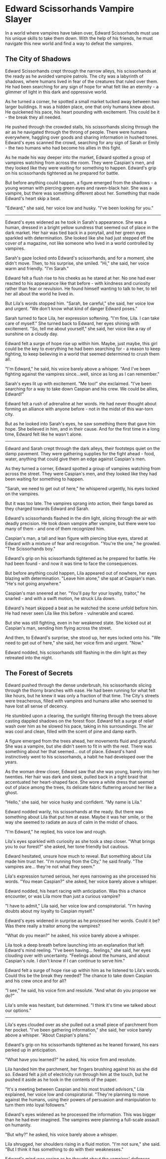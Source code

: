 <br /><br /><br /><br /><br /><br /><br /><br /><br />

# Edward Scissorhands Vampire Slayer

In a world where vampires have taken over, Edward Scissorhands must use his unique skills to take them down. With the help of his friends, he must navigate this new world and find a way to defeat the vampires.

## The City of Shadows


Edward Scissorhands crept through the narrow alleys, his scissorhands at the ready as he avoided vampire patrols. The city was a labyrinth of shadows, where humans lived in fear of the creatures that ruled over them. He had been searching for any sign of hope for what felt like an eternity - a glimmer of light in this dark and oppressive world.

As he turned a corner, he spotted a small market tucked away between two larger buildings. It was a hidden place, one that only humans knew about. He quickened his pace, his heart pounding with excitement. This could be it - the break they all needed.

He pushed through the crowded stalls, his scissorhands slicing through the air as he navigated through the throng of people. There were humans everywhere, haggling over goods and sharing information in hushed tones. Edward's eyes scanned the crowd, searching for any sign of Sarah or Emily - the two humans who had become his allies in this fight.

As he made his way deeper into the market, Edward spotted a group of vampires watching from across the room. They were Caspian's men, and they looked like they were waiting for something to happen. Edward's grip on his scissorhands tightened as he prepared for battle.

But before anything could happen, a figure emerged from the shadows - a young woman with piercing green eyes and raven-black hair. She was a vampire, but there was something different about her. Something that made Edward's heart skip a beat.

"Edward," she said, her voice low and husky. "I've been looking for you."

---

Edward's eyes widened as he took in Sarah's appearance. She was a human, dressed in a bright yellow sundress that seemed out of place in the dark market. Her hair was tied back in a ponytail, and her green eyes sparkled with determination. She looked like she had just stepped off the cover of a magazine, not like someone who lived in a world controlled by vampires.

Sarah's gaze locked onto Edward's scissorhands, and for a moment, she didn't move. Then, to his surprise, she smiled. "Hi," she said, her voice warm and friendly. "I'm Sarah."

Edward felt a flush rise to his cheeks as he stared at her. No one had ever reacted to his appearance like that before - with kindness and curiosity rather than fear or revulsion. He found himself wanting to talk to her, to tell her all about the world he lived in.

But Lila's words stopped him. "Sarah, be careful," she said, her voice low and urgent. "We don't know what kind of danger Edward poses."

Sarah turned to face Lila, her expression softening. "I'm fine, Lila. I can take care of myself." She turned back to Edward, her eyes shining with excitement. "So, tell me about yourself," she said, her voice like a ray of sunshine on a cloudy day.

Edward felt a surge of hope rise up within him. Maybe, just maybe, this girl could be the key to everything he had been searching for - a reason to keep fighting, to keep believing in a world that seemed determined to crush them all.

"I'm Edward," he said, his voice barely above a whisper. "And I've been fighting against the vampires since...well, since as long as I can remember."

Sarah's eyes lit up with excitement. "Me too!" she exclaimed. "I've been searching for a way to take down Caspian and his crew. We could be allies, Edward!"

Edward felt a rush of adrenaline at her words. He had never thought about forming an alliance with anyone before - not in the midst of this war-torn city.

But as he looked into Sarah's eyes, he saw something there that gave him hope. She believed in him, and in their cause. And for the first time in a long time, Edward felt like he wasn't alone.

---

Edward and Sarah crept through the dark alleys, their footsteps quiet on the damp pavement. They were gathering supplies for the fight ahead - food, water, anything that could give them an edge against Caspian's men.

As they turned a corner, Edward spotted a group of vampires watching from across the street. They were Caspian's men, and they looked like they had been waiting for something to happen.

"Sarah, we need to get out of here," he whispered urgently, his eyes locked on the vampires.

But it was too late. The vampires sprang into action, their fangs bared as they charged towards Edward and Sarah.

Edward's scissorhands flashed in the dim light, slicing through the air with deadly precision. He took down vampire after vampire, but there were too many of them - and one of them recognized him.

Caspian's man, a tall and lean figure with piercing blue eyes, stared at Edward with a mixture of fear and recognition. "You're the one," he growled. "The Scissorhands boy."

Edward's grip on his scissorhands tightened as he prepared for battle. He had been found - and now it was time to face the consequences.

But before anything could happen, Lila appeared out of nowhere, her eyes blazing with determination. "Leave him alone," she spat at Caspian's man. "He's not going anywhere."

Caspian's man sneered at her. "You'll pay for your loyalty, traitor," he snarled - and with a swift motion, he struck Lila down.

Edward's heart skipped a beat as he watched the scene unfold before him. He had never seen Lila like this before - vulnerable and scared.

But she was still fighting, even in her weakened state. She kicked out at Caspian's man, sending him flying across the street.

And then, to Edward's surprise, she stood up, her eyes locked onto his. "We need to get out of here," she said, her voice firm and urgent. "Now."

Edward nodded, his scissorhands still flashing in the dim light as they retreated into the night.

## The Forest of Secrets


Edward pushed through the dense underbrush, his scissorhands slicing through the thorny branches with ease. He had been running for what felt like hours, but he knew it was only a fraction of that time. The City's streets were treacherous, filled with vampires and humans alike who seemed to have lost all sense of decency.

He stumbled upon a clearing, the sunlight filtering through the trees above casting dappled shadows on the forest floor. Edward felt a surge of relief wash over him as he slowed his pace, taking in his surroundings. The air was cool and clean, filled with the scent of pine and damp earth.

A figure emerged from the trees ahead, her movements fluid and graceful. She was a vampire, but she didn't seem to fit in with the rest. There was something about her that seemed... out of place. Edward's hand instinctively went to his scissorhands, a habit he had developed over the years.

As the woman drew closer, Edward saw that she was young, barely into her twenties. Her hair was dark and sleek, pulled back in a tight braid that accentuated her heart-shaped face. She wore a white dress that seemed out of place among the trees, its delicate fabric fluttering around her like a ghost.

"Hello," she said, her voice husky and confident. "My name is Lila."

Edward nodded warily, his scissorhands at the ready. But there was something about Lila that put him at ease. Maybe it was her smile, or the way she seemed to radiate an aura of calm in the midst of chaos.

"I'm Edward," he replied, his voice low and rough.

Lila's eyes sparkled with curiosity as she took a step closer. "What brings you to our forest?" she asked, her tone friendly but cautious.

Edward hesitated, unsure how much to reveal. But something about Lila made him trust her. "I'm running from the City," he said finally. "The vampires are... they're not what they seem."

Lila's expression turned serious, her eyes narrowing as she processed his words. "You mean Caspian?" she asked, her voice barely above a whisper.

Edward nodded, his heart racing with anticipation. Was this a chance encounter, or was Lila more than just a curious vampire?

"I have to admit," Lila said, her voice low and conspiratorial. "I'm having doubts about my loyalty to Caspian myself."

Edward's eyes widened in surprise as he processed her words. Could it be? Was there really a traitor among the vampires?

"What do you mean?" he asked, his voice barely above a whisper.

Lila took a deep breath before launching into an explanation that left Edward's mind reeling. "I've been having... feelings," she said, her eyes clouding over with uncertainty. "Feelings about the humans, and about Caspian's rule. I don't know if I can continue to serve him."

Edward felt a surge of hope rise up within him as he listened to Lila's words. Could this be the break they needed? The chance to take down Caspian and his crew once and for all?

"I see," he said, his voice firm and resolute. "And what do you propose we do?"

Lila's smile was hesitant, but determined. "I think it's time we talked about our options."

---

Lila's eyes clouded over as she pulled out a small piece of parchment from her pocket. "I've been gathering information," she said, her voice barely above a whisper. "About Caspian's plans."

Edward's grip on his scissorhands tightened as he leaned forward, his ears perked up in anticipation.

"What have you learned?" he asked, his voice firm and resolute.

Lila handed him the parchment, her fingers brushing against his as she did so. Edward felt a jolt of electricity run through him at the touch, but he pushed it aside as he took in the contents of the paper.

"It's a meeting between Caspian and his most trusted advisors," Lila explained, her voice low and conspiratorial. "They're planning to move against the humans, using their powers of persuasion and manipulation to turn them into loyal followers."

Edward's eyes widened as he processed the information. This was bigger than he had ever imagined. The vampires were planning a full-scale assault on humanity.

"But why?" he asked, his voice barely above a whisper.

Lila shrugged, her shoulders rising in a fluid motion. "I'm not sure," she said. "But I think it has something to do with their weaknesses."

Edward's mind was racing as he thought about the vampires' defenses. What were they planning to use against humanity?

"What do you mean?" he asked, his voice firm and resolute.

Lila took a deep breath before launching into an explanation that left Edward's mind reeling. "I've been gathering information about their defenses," she said. "And I think I can help us take them down."

Edward felt a surge of hope rise up within him as he listened to Lila's words. Could this be the break they needed? The chance to take down Caspian and his crew once and for all?

"What do you propose we do?" he asked, his voice firm and resolute.

Lila smiled, her eyes sparkling with determination. "I think it's time we talked about our options."

---

As the sun began to set, casting a golden glow over the forest, Edward and Lila settled down on a clearing. They spent the evening discussing their plan of attack, poring over every detail and strategizing about how to take down Caspian and his crew.

"We need to gather more information," Edward said, his voice firm and resolute. "About their plans, and their defenses."

Lila nodded in agreement, her eyes sparkling with determination. "I can help with that," she said. "But we'll need to be careful. The vampires have ears everywhere."

Edward nodded, his mind racing as he thought about the possibilities. He knew that Lila was right - they had to tread carefully if they wanted to gather any information.

"I think I can take care of that," he said finally. "I've been doing some reconnaissance in the City. I know some people who might be able to help us."

Lila's eyes widened as she processed his words. "You mean Emily?" she asked, her voice barely above a whisper.

Edward nodded, feeling a surge of hope rise up within him. If they could get Emily on their side, it would be a huge blow to the vampires' defenses.

"Yes," he said finally. "I think that's our best bet."

As they continued to discuss their plan of attack, Edward pulled out his scissorhands and began to craft makeshift weapons from branches and rocks. Lila watched him in silence, her eyes fixed on the blades as they sliced through the air with deadly precision.

When he finished, she stepped forward, her movements fluid and graceful. "Let me see," she said, taking one of the blades from Edward's hand.

As she examined it, Edward felt a surge of pride rise up within him. He knew that his scissorhands were more than just a tool - they were an extension of himself.

Lila handed the blade back to him, her eyes sparkling with approval. "You're getting better," she said. "But we still have a long way to go."

Edward nodded in agreement, feeling a surge of determination rise up within him. He knew that he had a lot to learn - but with Lila by his side, he felt like they could conquer anything.

As the night wore on, Edward and Lila continued to strategize about their plan of attack. They agreed that disabling the vampires' defenses was key, and they spent hours discussing possible ways to do so.

But as the night drew to a close, Edward couldn't shake off the feeling that something was off. He glanced over at Lila, but she seemed oblivious to his concerns.

"What's wrong?" she asked finally, her voice soft and gentle.

Edward hesitated, unsure how much to reveal. But something about Lila made him trust her.

"I don't know if I can do this," he said finally, his voice barely above a whisper.

Lila's expression turned serious as she processed his words. "What do you mean?" she asked, her voice firm and resolute.

Edward felt a surge of emotion rise up within him as he struggled to find the words. He knew that Lila was right - they had to be brave if they wanted to take down Caspian and his crew.

But a part of him still held on to hope. Hope that they could somehow find a way out of this mess, without having to fight.

---

As they prepared for battle, Edward and Lila sat down on a rocky outcropping, their backs against the trunk of an ancient tree. The forest was quiet around them, the only sound the distant hooting of an owl.

Edward pulled his scissorhands back, his eyes scanning the surrounding trees as he listened to Lila's story. She spoke in low tones, her voice barely above a whisper as she shared her experiences with him.

"I used to live in the City," she said, her eyes clouding over with uncertainty. "I was just a human, living my life and trying to stay under the radar."

Edward nodded, his mind racing as he thought about Lila's words. He knew that living in the City was no easy feat - especially for humans who had to constantly look over their shoulders.

"But then I met Caspian," Lila continued, her voice filled with a mix of emotions. "He took me under his wing, showed me the ropes and taught me everything he knew."

Edward's eyes narrowed as he listened to Lila's words. He knew that Caspian was a master manipulator - capable of twisting people's minds and bending them to his will.

"But you didn't stay with him," Edward said finally, his voice firm and resolute.

Lila shook her head, her shoulders rising in a fluid motion. "No," she said. "I started to question everything he told me. I realized that his plans for the humans were... sinister."

Edward felt a surge of understanding rise up within him as he listened to Lila's words. He knew that she was telling the truth - and he couldn't blame her for wanting out.

"What made you decide to leave?" he asked, his voice barely above a whisper.

Lila took a deep breath before launching into an explanation that left Edward's mind reeling. "I saw something," she said finally. "Something that changed everything for me."

Edward leaned forward, his eyes locked on Lila's as he waited for her to continue.

"It was a group of humans who had been turned by Caspian," she explained, her voice filled with emotion. "But they weren't the same. They were... broken. And I realized that this is what happens when we let Caspian control us."

Edward felt a surge of anger rise up within him as he listened to Lila's words. He knew that she was telling the truth - and he couldn't blame her for wanting revenge.

But a part of him still held on to hope. Hope that they could somehow find a way out of this mess, without having to fight.

As they sat in silence, the forest around them growing darker with each passing moment, Edward felt a sense of determination rise up within him. He knew that he had found an ally in Lila - and together, they would take down Caspian and his crew once and for all.

For the first time in a long while, Edward felt a sense of hope about their chances against the vampires. And as he looked over at Lila, he knew that they were ready to face whatever lay ahead.

## The Castle of Power


Edward Scissorhands crept through the castle's corridors, his scissorhands at the ready. He had been navigating these halls for what felt like hours, avoiding detection by Caspian's minions with an ease that belied their danger. As he turned a corner, he caught sight of a group of vampires huddled around a table, their eyes fixed intently on a large map spread out before them.

He froze, his heart pounding in his chest as he watched them. They seemed to be discussing something in hushed tones, but Edward's keen ears picked up snippets of their conversation. "...the human's weakness is clear..." one of them said, his voice dripping with malice. "We must exploit it at all costs."

Edward's grip on his scissorhands tightened as he listened. He knew that humans had a weakness, something that the vampires could use against them. But what was it? And how did they plan to use it?

As the vampires continued their conversation, Edward spotted an opportunity to sneak closer. He darted forward, his scissorhands slicing through the shadows with ease. The vampires were so engrossed in their discussion that they didn't even notice him.

He crept up behind them, his eyes scanning the map for any clues. But what he saw made his blood run cold. It was a layout of the entire city, with every major landmark and building marked. And at its center... Caspian's palace.

Edward felt a surge of determination. He had to get out of there before the vampires noticed him. He turned to make his escape, but as he did, he knocked over a nearby candelabra, sending flames flickering across the floor.

The vampires spun around, their eyes blazing with anger. "What was that noise?" one of them growled, his fangs bared in a snarl.

Edward knew he had to act fast. He charged forward, his scissorhands slicing through the air as he fought off the vampires. It was a fierce and intense battle, but Edward's skills were matched by the vampires' ferocity. For every one he took down, another seemed to rise from the shadows.

But Edward refused to give up. He fought on, his scissorhands slicing through the darkness with deadly precision. And as the fight wore on, he began to notice something strange. The vampires were weakening, their strength faltering in ways that didn't seem natural.

Edward's eyes widened as a realization dawned on him. These vampires weren't just ordinary creatures - they were being controlled by someone or something. And if he could figure out who was behind it all...

He charged forward once more, his scissorhands flashing through the darkness with renewed purpose. He had to get to the heart of the castle, no matter what it took.

---

Edward Scissorhands charged forward, his scissorhands flashing through the darkness with deadly precision. He had been fighting for what felt like hours, taking down vampire after vampire as he made his way deeper into the castle. But despite their numbers, Edward was gaining the upper hand.

He sliced through the shadows, his eyes scanning the corridor for any sign of danger. And then, suddenly, he saw them. A group of vampires, their eyes blazing with fury as they charged towards him.

Edward grinned, his scissorhands at the ready. He had been waiting for this moment. He charged forward, taking down vampire after vampire with ease. His skills were unmatched, and soon the corridor was littered with the bodies of the fallen.

But just as he thought he had gained the upper hand, more vampires arrived on the scene. They poured in from the shadows, their numbers overwhelming Edward's defenses. He fought hard, but he knew he couldn't keep this up for much longer.

He stumbled back, his scissorhands slicing through the air as he desperately tried to fend off the vampires. But there were too many of them, and soon Edward found himself surrounded. He was trapped, with no way out.

And then, just as all hope seemed lost, a figure appeared in the shadows. It was Lila, her eyes blazing with determination as she charged towards the vampires.

"Edward!" she shouted, her voice cutting through the chaos. "Get back! I've got this!"

But Edward didn't need to be told twice. He turned and ran, his scissorhands slicing through the darkness as he made his escape. Lila was behind him, fighting off the vampires with a ferocity that left Edward breathless.

He didn't dare look back. He just kept running, his heart pounding in his chest as he fought to stay one step ahead of their pursuers. But Lila was keeping pace with him, her voice shouting encouragement as they fled through the castle's corridors.

As they ran, Edward realized that Lila had been following him all along. She had seen him from afar, watched him fight off the vampires with ease. And now she was helping him, fighting by his side in a desperate bid to take down Caspian and his crew.

Edward felt a surge of gratitude towards Lila. He didn't know what he would have done without her. But for now, he just kept running, his scissorhands slicing through the darkness as they fought to survive.

---

Edward Scissorhands followed Lila through the winding corridors of the castle, his scissorhands at the ready as he prepared for another battle. But when they finally arrived at their destination - a small, dimly lit chamber deep within the castle's heart - Edward saw that he wasn't alone.

A figure stood waiting for him in the shadows, her eyes gleaming with a mixture of fear and determination. It was Emily, the human who had been living among the vampires for years.

"Edward," she said, her voice barely above a whisper. "I'm glad you made it here safely."

Edward nodded, his scissorhands still at the ready. But as he looked at Emily, he saw something in her eyes that gave him pause. It was a glimmer of hope, a sense that she knew more than she was letting on.

"What is it?" Edward asked, his voice low and urgent. "What do you know?"

Emily took a deep breath before speaking. "Caspian's power," she said, her voice trembling. "It's not just his strength and speed. He has access to ancient magic, magic that makes him nearly invincible."

Edward felt a shiver run down his spine as he listened. He had suspected as much, but hearing it confirmed made it all the more real.

"What kind of magic?" Edward asked, his scissorhands slicing through the air as he tried to keep his cool.

Emily hesitated before answering. "It's a curse," she said finally. "A curse that has been placed upon him by an ancient civilization. And if we hope to defeat Caspian and free the humans from their oppressors... Edward, we have to find a way to break this curse."

Edward felt his heart sink as he listened. It was a daunting task, one that seemed almost impossible. But he knew he had no choice. He had to try.

"Where do I start?" Edward asked, his scissorhands still at the ready. He was ready for whatever lay ahead.

---

Edward Scissorhands made his way through the winding corridors of the castle, Lila by his side as they searched for the secret library. They had been told that it was hidden deep within the castle's heart, but Edward had a feeling that they were getting close.

As they turned a corner, he caught sight of a door that seemed out of place among the others. It was made of solid oak, with intricate carvings etched into its surface. And on the door itself... Edward felt a shiver run down his spine as he saw the symbol carved into the wood. It was a mark he had seen before - a mark that meant this was the entrance to the secret library.

Lila pushed open the door, her eyes gleaming with excitement. "Welcome to the library," she said, her voice barely above a whisper.

Edward followed her inside, his scissorhands slicing through the air as he took in their surroundings. The room was small and dimly lit, but it was filled with books upon books of ancient knowledge. Edward's eyes widened as he saw the titles on the spines - they were all about magic, and vampires, and the history of the world.

He felt a surge of excitement as he began to browse through the shelves. This was what he had been searching for - the key to defeating Caspian and his crew. But as he delved deeper into the texts, Edward realized that there was more to it than just defeating the vampires. He learned about their history, about how they had come to possess such immense power.

And with this knowledge, Edward began to see things in a new light. His quest wasn't just about defeating Caspian - it was about understanding the complexities of the vampire world and finding a way to bring peace between humans and vampires. It was a daunting task, but Edward knew he had no choice. He had to try.

As he read on, Edward felt his mind expanding with new ideas and perspectives. He realized that the vampires weren't just monstrous creatures - they were individuals, each with their own stories and motivations. And if he hoped to defeat Caspian and free the humans from their oppressors... Edward knew he had to approach this problem with compassion and understanding.

But for now, he just kept reading, his scissorhands slicing through the air as he devoured every word on the page. He was on a mission - a mission to uncover the secrets of the vampire world and find a way to bring peace between humans and vampires.

## The Battle for the City


The narrow alleys seemed to stretch on forever as Edward led his small group of rebels through the hidden market. They moved swiftly, their footsteps echoing off the walls as they made their way deeper into the heart of the city. The smell of food and sweat hung heavy in the air, mingling with the faint scent of blood.

Edward's scissorhands clicked together as he pushed aside a tattered curtain, revealing a small room hidden behind it. Inside, a group of rebels was already gathered, their faces lit only by flickering candles. They looked up as Edward entered, their eyes gleaming with anticipation.

"Everyone, gather 'round," Edward said, his voice low and urgent. "We have a plan to take back our city."

Lila slipped into the room behind him, her eyes scanning the group before coming to rest on Edward. She nodded in greeting, her smile faintly encouraging. 

Jasper, a young man with a scar above his left eyebrow, spoke up first. "What's the plan, Edward? We can't keep hiding forever."

Edward stepped forward, his scissorhands gleaming in the candlelight. "We need to take out Caspian and his crew. They're the only ones holding us back from reclaiming our city."

Lila nodded vigorously, her eyes shining with excitement. "I know their schedule, Edward. I can give you all the information we need to plan a successful attack."

Sarah, who had been quiet until now, spoke up, her voice trembling slightly. "But what about Caspian's powers? He's got some kind of magic that lets him control the vampires."

Lila leaned against the wall, her arms crossed over her chest. "That's true, but I think I can handle him. At least, I know someone who might be able to help us with that problem."

Edward raised an eyebrow, his scissorhands clicking together as he considered Lila's words. He knew she was trying to help, but could he really trust her? After all, vampires weren't known for their altruism.

Jasper, ever the optimist, grinned at Edward. "We've got this, man! We can take down Caspian and his crew if we work together."

Edward hesitated, weighing the risks against the potential reward. But with Lila on their side, he felt a glimmer of hope that they might just have a chance to succeed.

---

Edward led the charge against the city's vampire stronghold, his scissorhands slicing through the dark crowds with deadly precision. Lila fought by his side, her eyes flashing with a fierce inner light as she took down vampires left and right.

Their group had planned this attack for weeks, using every trick in the book to gather intelligence on Caspian's forces. But nothing could have prepared them for the sheer scale of the vampire army that awaited them outside the city gates.

As they fought their way through the streets, Edward saw the worst of humanity - or rather, what was left of it after years of living under the vampires' rule. Broken buildings loomed above them like skeletal sentinels, their windows shattered and their doors hanging off hinges.

Lila leapt ahead, her eyes blazing with a fierce light as she took down a vampire who had been sneaking up behind Edward. He spun around to see her standing over the creature's lifeless body, her chest heaving with exertion.

"You're fast," Edward said, his scissorhands clicking together in admiration. "I didn't know vampires could move that quickly."

Lila flashed him a smile, her eyes sparkling with amusement. "We've had plenty of practice over the years. But it's not just speed - it's strategy too." She nodded at Edward. "You're doing great, by the way. We make a good team."

Edward felt a surge of gratitude towards Lila for her support and encouragement. For the first time in weeks, he felt like they might actually have a chance to win this fight.

As they fought their way deeper into the city, Edward spotted Caspian standing at the top of a nearby building, his eyes fixed on them with cold fury. The vampire leader raised his hand, and suddenly the street around them erupted into chaos - vampires leapt from every direction, their jaws snapping wildly as they attacked.

Edward and Lila fought back with all their might, but there were too many of them. For a moment, Edward thought they'd be overwhelmed - that the vampires would overwhelm them with sheer numbers.

But then something unexpected happened - Emily appeared out of nowhere, her eyes blazing with an otherworldly light as she launched herself at Caspian's forces. The human had been living among the vampires for years, and it seemed she'd finally found a way to use her powers against them.

---

Caspian landed on the rooftop, his eyes flashing with malevolent intent as he surveyed the chaos below him. He raised a hand, and suddenly the vampires around Edward and Lila froze - their bodies rigid, their eyes fixed on Caspian with an unnerving intensity.

Edward's heart sank as he realized what was happening. They'd underestimated Caspian's powers, and now it seemed they were trapped.

But then something unexpected happened - Lila stepped forward, her eyes blazing with a fierce light as she confronted Caspian.

"You're not going to win," she said, her voice steady despite the danger that surrounded them. "Edward and his rebels are fighting for freedom, not slavery."

Caspian sneered at her, his face twisted in contempt. "You'll never betray your own kind," he spat. "You'll always be a vampire at heart."

Lila's eyes flashed with anger, but she didn't back down. Instead, she reached out and touched Edward's arm - a gesture of solidarity that spoke volumes about where her loyalties now lay.

"I'm not just a vampire," she said, her voice low and urgent. "I'm something more. And I'm choosing to fight for the right side."

Edward felt a surge of hope as Lila stood up to Caspian - a hope that they might actually have a chance to win this battle after all.

Caspian's face darkened with rage, but he didn't attack her. Instead, he turned his attention back to Edward and the rebels below, his eyes burning with an unholy intensity as he summoned every last ounce of power at his disposal...

## The Betrayal of Trust


Edward Scissorhands sprinted through the winding corridors of the castle, his scissored hands slicing through the air with a rhythmic whoosh-whoosh sound. His heart pounded in his chest as he called out for Lila and Jasper, but there was only silence in response. Panic set in when he stumbled upon a dark chamber filled with vampire guards, their eyes fixed intently on him.

Lila's words echoed in his mind: "If you ever get caught by Caspian's men, Edward, I'll do everything I can to help you." But she was gone now, taken by the very creatures they had vowed to defeat. He felt a wave of guilt wash over him; if only he'd been quicker, more prepared...

As he navigated through the castle, Edward encountered Emily, who was hastily ushering Jasper and Jakereshimushka towards the exit. "Edward! We have to get out of here!" she exclaimed. But there was no time for explanations; the vampire guards closed in on them.

"No!" Edward shouted, swinging his scissorhands wildly at their pursuers. He managed to fend off a few more guards, but soon found himself surrounded by an overwhelming horde. Jasper and Jakereshimushka tried to help him fight back, but there were just too many of them.

Lila was gone; he could feel it in his bones. A mix of despair and anger coursed through his veins as the vampires closed in for the kill. Edward's mind went blank as the darkness consumed him...

---

Edward came back to his senses, finding himself bound by chains in some dingy dungeon cell. Jasper and Jakereshimushka were nowhere to be seen; likely they'd been captured too. His thoughts turned bitter as he thought about Lila - she must have fallen into Caspian's trap.

Just then, the door creaked open and a figure slipped inside, her eyes scanning the space before locking onto Edward. It was Emily, the human who'd helped them earlier. She moved quietly, like a ghost, and set to work freeing him from his restraints.

Edward rubbed his wrists, grateful for her intervention. "What's the plan?" he asked gruffly, still seething with anger over Lila's capture.

Emily handed him a parchment, detailing their next course of action. Edward scanned it rapidly, his eyes widening in surprise. "You've been gathering intel on the vampire's movements," he said, impressed despite himself.

"I have my ways," Emily replied, her voice low and mysterious. "But I also discovered a weakness in their defenses - a secret entrance to the castle that only a handful of vampires know about."

Edward's mind whirred with excitement as he contemplated this new information. "We can use it to rescue Lila!"

Emily nodded, her eyes shining with determination. "I knew you'd see it our way, Edward. We have to act fast - Caspian will be coming for us soon enough."

---

Edward studied Emily's parchment, his mind racing with possibilities. "Okay, so we have a secret entrance and inside information about their movements. What do you suggest we do next?"

Emily smiled mischievously, her eyes sparkling with excitement. "I was thinking we could use the secret entrance to sneak into the castle undetected."

"And then?" Edward asked, his scissorhands itching for action.

"Then," Emily continued, "we make our way to Lila's cell without being seen. I've mapped out a route that should take us past most of the guards and directly to her location."

Edward nodded thoughtfully, weighing their chances of success. It wasn't a foolproof plan, but with Emily by his side, he felt more confident than ever.

"We'll need Jakereshimushka to help us get past the main gate," Edward said, thinking aloud. "He's got skills that would come in handy during our escape."

Emily nodded vigorously. "I've already spoken to him; he's on board with the plan. We just need to wait for nightfall and put it into action."

Edward grunted, his mind made up. "Let's do this." And with that, they set their plan in motion...

---

Night had fallen over the castle, casting long shadows across its stone walls. Edward and Emily moved stealthily, their footsteps muffled by the darkness as they made their way towards the secret entrance.

Jakereshimushka waited for them at the gate, his eyes gleaming with excitement in the moonlight. "Ready to do this?" he asked, a grin spreading across his face.

Edward nodded, his scissorhands itching for action. Together, the three of them slipped inside, moving swiftly through the deserted corridors.

Emily led the way, her knowledge of the castle's layout guiding them towards Lila's cell. They moved silently, avoiding detection by the few guards on duty.

As they turned a corner, Edward caught sight of a group of vampires gathered outside Lila's cell. His heart sank; he'd been hoping to catch Caspian off guard.

But Emily whispered reassuringly in his ear. "Don't worry, I've got this." And with that, she slipped forward, distracting the guards as they made their way towards Lila's cell.

Edward and Jakereshimushka followed close behind, Edward's scissorhands at the ready in case things turned ugly. But to his surprise, the vampires didn't put up much of a fight.

Lila was slumped against the wall, her eyes closed as if in prayer. Caspian loomed over her, a cruel smile twisting his lips. "Ah, Edward," he said, his voice dripping with malice. "Welcome to our little gathering."

Edward charged forward, his scissorhands flashing in the dim light of the cell. "Let her go!" he shouted, but it was too late.

Caspian's eyes locked onto Lila's and she opened her own, a look of determination flashing across her face before...

---

Edward, Lila, Emily, Jasper, and Jakereshimushka regrouped with the rest of their rebels in a secluded clearing deep within the forest. Their faces lit up with excitement as they shared stories of their daring rescue mission.

"Well done, all of you," Edward said, his scissorhands gesturing widely to emphasize his praise. "We make a good team."

Lila smiled wearily, her eyes still haunted by the memories of her time in captivity. But there was a fire burning within her too - a determination to see this through and take down Caspian once and for all.

The group fell into a heated discussion about their next move. "We need to gather more allies," Jasper said, his brow furrowed in thought. "And we need to come up with a solid plan to take down the vampires."

Emily nodded vigorously, her eyes shining with agreement. "I've been thinking - what if we use the secret entrance to get inside the castle? We could spread out and cause chaos from within."

Edward's scissorhands clenched into fists as he weighed their options. But Lila's words echoed in his mind: "We need to be strategic, not reckless." And so they sat down to brainstorm...

Their discussion led to a series of elaborate strategies and counter-plans. They debated the pros and cons of each idea until finally, a plan began to take shape.

"We'll split into two teams," Jasper explained, his eyes gleaming with excitement. "One team will infiltrate the castle from inside while the other creates a diversion outside."

Edward nodded thoughtfully, his scissorhands itching for action. "And what about Caspian? How do we handle him?"

Lila's smile was cold and calculated. "Leave that to me."

## The Dark Night of the Soul


Edward trudged through the forest, his scissorhands rustling against the dry underbrush as he navigated through the dense foliage. He had been walking for hours, lost in thought, and he wasn't sure where he was going or why he cared. The trees seemed to close in around him, their branches tangling together like skeletal fingers.

He stopped suddenly, his hand hovering above a patch of mushrooms growing out of the earth. For a moment, he stared at them, his mind blank. What was he doing? Why had he thought he could make a difference against vampires who had been ruling for centuries?

Edward's thoughts were interrupted by the sound of rustling leaves behind him. He spun around, his scissorhands snapping shut involuntarily as he prepared to defend himself. But it was only Jasper, his closest ally in the fight against the vampires.

"Hey, Ed," Jasper said, falling into step beside him. "What's wrong? You've been walking for hours."

Edward shook his head, feeling a mix of emotions swirling inside him. He didn't know how to explain the doubts that had been plaguing him lately. Was he really cut out to be a vampire slayer? Or was he just fooling himself?

Jasper looked at him with concern. "You're not thinking about giving up, are you?" Edward shrugged, his scissorhands opening and closing in a slow rhythm.

"I don't know," he admitted finally. "It feels like we're just pawns in their game. We'll never be able to take them down."

Jasper's expression turned determined. "We've come too far for that," he said. "We have Lila on our side, and Emily...we can't give up now."

But Edward wasn't convinced. He thought about the countless battles they'd fought, the lives they'd lost...was it all worth it? Or was he just deluding himself?

As the sun began to set, casting long shadows across the forest floor, Edward knew that he couldn't keep walking forever. Eventually, he'd have to face his doubts head-on.

"Let's find shelter for tonight," Jasper suggested, his voice practical as always.

Edward nodded, feeling a sense of resignation wash over him. He followed Jasper through the trees, his mind still racing with questions and doubts.

As they settled into a clearing, Edward couldn't shake off the feeling that he was walking towards an abyss, with no safety net to catch him if he fell.

And yet...he also felt a spark within himself, a flame of determination that refused to be extinguished. It was a stubborn thing, this desire to fight for what was right...and it would take more than doubt and fear to snuff it out.

For now, Edward pushed his doubts aside and focused on the task at hand: surviving another night in this treacherous world.

But as he drifted off to sleep, surrounded by the darkness of the forest, he knew that tomorrow would bring its own set of challenges...and perhaps, its own set of answers.

---

The next morning, Sarah found Edward sitting by a small stream, his scissorhands submerged in the water as he stared into its depths. She approached him quietly, not wanting to disturb him, but her footsteps crunched on the dry underbrush and he looked up, his eyes clouded with worry.

"Hey," she said softly, dropping down beside him. "How are you feeling?"

Edward shrugged, his scissorhands opening and closing in a slow rhythm. Sarah studied him for a moment, trying to gauge his mood. She knew that Edward had been struggling with doubts lately, but she also knew that he was strong enough to overcome them.

"Listen," she said, turning her attention back to the task at hand. "I know things have been tough lately. But we've made progress, Ed. We've got Lila on our side now...and Emily."

Edward raised an eyebrow, his expression skeptical. "Yeah? What does that even mean?"

Sarah smiled, trying to lift his spirits. "It means we're not alone anymore," she said. "We've got allies now. And think about all we've accomplished so far. We've taken down a few vampires...we've made a dent in their plans."

Edward's expression remained unconvinced. Sarah realized that he was still struggling with his doubts, and she didn't know how to reach him.

"You're doing this because you care," Jasper said, joining them by the stream. "You're fighting for a reason, Ed. And it's not just about winning or losing...it's about making a difference."

Edward looked at Jasper, his eyes narrowing as he processed Jasper's words. For a moment, Sarah thought she saw a glimmer of hope in his expression.

But then his face fell, and he shook his head. "I don't know," he said finally. "It feels like we're just pretending to be heroes. Like we're just going through the motions."

Sarah reached out, placing a hand on his arm. "We're not pretending anything," she said firmly. "We're fighting for real. And we're making progress...even if it doesn't feel like it right now."

Edward looked at her, his expression still skeptical. But Sarah could see the doubt in his eyes, and she knew that she was getting through to him.

"Let's just take things one step at a time," she said softly. "We'll keep fighting, Ed...and we'll make sure that our efforts aren't wasted."

Edward nodded slowly, his scissorhands opening and closing as he thought about Sarah's words. For the first time in days, he felt a glimmer of hope.

---

Later that night, Lila joined them around a small fire, her eyes gleaming with an inner intensity as she shared her own struggles with loyalty to Caspian. Edward listened intently, his expression torn between sympathy and curiosity.

"I never thought I'd say this," Lila said, "but...I've been questioning our cause lately."

Edward's eyebrows shot up in surprise. He had known that Lila was different from the other vampires, but he hadn't realized she was struggling with doubts about their mission.

"Me too," Jasper admitted, his voice low and serious. Sarah nodded in agreement, her expression supportive.

Lila smiled wryly. "I know it sounds strange coming from me...but I'm a vampire. I've been conditioned to follow Caspian's orders without question."

Edward leaned forward, his scissorhands snapping shut as he processed Lila's words. He realized that Lila was opening up to them, sharing her deepest fears and doubts.

"I think we're all struggling with this," Jasper said gently. "We're fighting against something much bigger than us...and it's easy to lose sight of what we're really doing."

Lila nodded vigorously. "Exactly! And I've been wondering if our cause is even just. Are we truly fighting for freedom, or are we just trying to overthrow a tyrant?"

Sarah reached out, placing a hand on Lila's arm. "We're not perfect," she said softly. "But we're doing this because we believe in something better...and I think that's what matters most."

Edward felt a surge of hope at Lila's words. He had been feeling lost and uncertain, but now he saw that even the vampires were struggling with their own demons.

"It's not about being perfect," Jasper said, his voice filled with conviction. "It's about making a difference...and fighting for what we believe in."

Lila smiled, her eyes shining with determination. "I think I'm starting to see things clearly now," she said. "We're not just pawns in Caspian's game...we have the power to change our own destiny."

Edward felt a weight lift off his shoulders as he listened to Lila's words. He was still struggling with doubts about his own abilities, but now he saw that they were all in this together.

Together, they could make a difference.

## The Rescue Mission


Edward's eyes scanned the map spread out on the wooden table, his mind racing with strategies for Lila's rescue mission. They had pinpointed her location deep within the castle walls - a maximum-security wing where Caspian kept the most valuable captives.

Jasper leaned forward, tracing a path across the parchment. "We can't get in through the front doors," he said, his voice low and urgent. "The guards are too thick."

Emily nodded, her brow furrowed in concentration. "Agreed. We need an alternative route." Her long hair cascaded down her back as she leaned forward, her eyes fixed on a specific section of the map.

Edward's scissorhands clicked open and shut as he thought out loud. "What about the ventilation shafts? If we can make it through those, we might be able to reach Lila without being seen."

Jasper snorted. "The ventilation shafts are sealed off from the inside. We'd never make it."

Emily's gaze flickered towards Edward before returning to the map. "We need to create a diversion," she said, her voice filled with conviction.

Edward's heart quickened at the prospect of a rescue mission. He had been planning for this moment since Lila was taken by Caspian's guards.

As they poured over the maps and strategies, their words blended together in a symphony of determination. The air was charged with tension, but also hope. They were going to get Lila back.

"We'll need to split up," Jasper said finally, his eyes scanning the map one last time. "Edward and I can take care of the guards while Emily creates the diversion."

Emily's face lit up with a fierce smile. "I'm in." Her voice was laced with excitement.

Edward nodded, his mind racing with the plan. They would do this - together.

---

The three of them crept down the winding corridor, their footsteps muffled by the thick carpeting beneath their feet. Edward led the way, his scissorhands clicking softly as he navigated the dark passageway.

Jasper followed closely behind, his eyes scanning the walls for any sign of hidden traps or guards. "We're getting close," he whispered, his voice barely audible over the creaking of the old wooden floorboards.

Emily trailed behind them, her gaze fixed on the map etched into her mind. She knew these corridors like the back of her hand - every nook and cranny, every hidden passageway.

As they turned a corner, Edward suddenly froze, his scissorhands clicking open in alarm. "What's wrong?" Jasper breathed, his heart racing with anticipation.

Edward gestured to a section of the wall ahead, where a pressure plate had been set into the stone floor. Jasper winced as he realized what it was - a poison needle trap.

Emily swiftly assessed the situation, her eyes darting back and forth between the three of them. "We need to get past this without triggering it," she said, her voice calm but urgent.

Jasper shot Edward a questioning look. "How do we disable it?"

Edward's scissorhands clicked open and shut as he thought rapidly. "I think I can disable it with my blades," he said finally, his eyes fixed on the pressure plate.

Without hesitation, Jasper and Emily retreated to safety while Edward crept forward, his scissorhands poised for action.

---

They slipped through the winding alleyways, their footsteps silent on the cobblestones. Edward led the way, his scissorhands clicking softly as he navigated the narrow passageways. Jasper followed closely behind, his eyes scanning the rooftops for any sign of guards.

Emily trailed behind them, her gaze fixed on the castle walls looming above them. She knew these alleys like the back of her hand - every hidden corner, every secret passage.

As they turned a corner, Edward suddenly halted, his scissorhands clicking open in alarm. Jasper and Emily froze, their hearts racing with anticipation.

"What's wrong?" Jasper breathed, his voice barely audible over the sound of their own breathing.

Edward gestured to a group of vampire guards patrolling the alleyway ahead. They were dressed in dark leather armor, their eyes glowing with an otherworldly light as they scanned the shadows for intruders.

Jasper winced as he realized how close they had come to being caught. "We need to get out of here," he whispered urgently.

Emily swiftly assessed their situation, her eyes darting back and forth between the three of them. "Follow me," she said finally, her voice calm but decisive.

Without hesitation, Jasper and Edward followed Emily as she led them through a hidden passage, avoiding the guards by mere seconds.

---

They crept down the final corridor, their footsteps muffled by the thick carpeting beneath their feet. Edward led the way, his scissorhands clicking softly as he navigated the dark passageway.

Jasper followed closely behind, his eyes scanning the walls for any sign of hidden traps or guards. Emily trailed behind them, her gaze fixed on Lila's cell - a small, dimly lit chamber deep within the castle walls.

As they approached the door, Edward's heart quickened with anticipation. They had made it this far without being caught - now all they needed to do was free Lila and get out of there alive.

Emily produced a set of skeleton keys from her pocket and quickly unlocked the cell door. Jasper pushed it open, revealing a small chamber filled with darkness.

Lila stood in the center of the room, her eyes fixed on Edward with a mixture of relief and gratitude. "I knew you'd come for me," she said softly, her voice barely audible over the sound of their own breathing.

Edward smiled, his scissorhands clicking open in excitement. "We're getting out of here," he said, his voice filled with determination.

Jasper quickly set to work freeing Lila from her chains, while Emily began to search for any other hidden dangers. Edward watched anxiously as the three of them prepared to make their escape.

But just as they were about to leave, a faint noise echoed down the corridor - the sound of vampire guards patrolling the halls. They froze, their hearts racing with anticipation.

## The Final Confrontation


Edward Scissorhands crept through the winding corridors, his scissorhands glinting in the dim light as he led Lila deeper into the castle. They had been planning this moment for what felt like an eternity  and now that it was finally here, Edward couldn't shake off the feeling of trepidation.

Lila moved quietly alongside him, her eyes scanning their surroundings with a mixture of caution and determination. "We're close," she whispered, her voice barely audible over the sound of their footsteps echoing through the empty halls.

Edward nodded, his heart pounding in his chest as they approached the throne room. Jasper had given them intel on Caspian's weaknesses  but Edward knew that the vampire leader was not one to be underestimated.

As they reached the entrance to the throne room, Emily slipped out from behind a nearby tapestry, her eyes gleaming with a fierce light. "We're ready," she said, her voice low and urgent. "Sarah has rallied the humans in the city squares  they're preparing for battle."

Edward felt a surge of determination course through his veins as he looked at Lila. Together, they were unstoppable. He nodded to Emily, who gestured for them to proceed.

With a deep breath, Edward pushed open the doors to the throne room and stepped inside, Lila close behind him. The room was dimly lit, with only a few flickering torches casting shadows on the walls. Caspian sat on his throne, his eyes fixed intently on Edward as he strode forward.

"Well, well," Caspian drawled, his voice dripping with malice. "Look what we have here. The little scissorhands boy and his vampire friend."

Lila stepped forward, her eyes flashing with anger as she unsheathed her sword. "We've come to put an end to your reign of terror once and for all," she spat.

Caspian sneered, his fangs glinting in the dim light. "You think you can defeat me? I am the most powerful vampire in this city  and you are nothing but a mere mortal."

Edward smiled grimly as he unsheathed his scissorhands, feeling the familiar weight of them in his hands. He was ready for this.

With a swift motion, Lila launched herself at Caspian, her sword flashing through the air as she struck. Edward watched, his eyes fixed intently on the vampire leader, as he prepared to join the fray.

The battle was about to begin  and only time would tell who would emerge victorious.

---

Lila raised her hands, and a shimmering force field erupted around them, deflecting Caspian's attacks with ease. The vampire leader snarled, his eyes flashing with anger as he summoned more of his guards to join the fray.

Edward took advantage of the distraction, charging forward with his scissorhands extended. He sliced through the ranks of vampires, taking down one after another with precision and skill. Lila's force field held strong, protecting them from the worst of the attacks.

But Caspian was relentless  he seemed to have an endless supply of guards at his disposal, and they kept coming, their fangs bared as they launched themselves at Edward. He fought hard, using every ounce of strength and cunning he possessed to take down the vampires one by one.

As he fought, Lila watched with a mixture of awe and concern. She had never seen anyone wield their scissorhands like that before  it was almost...beautiful. But she knew they couldn't keep this up for much longer. Caspian's powers were growing stronger by the minute, and his guards seemed to be getting more and more aggressive.

Just when Edward thought he was gaining ground, a new wave of vampires surged forward, their eyes fixed intently on him. He fought hard, using every trick in the book to take them down  but there were too many of them, and soon he found himself surrounded.

Lila raised her hands again, calling upon her powers to create an even stronger force field around them. The vampires recoiled, momentarily stunned by the sudden burst of energy. Edward took advantage of the reprieve, launching a fierce counterattack that sent the guards flying.

But Caspian was waiting for him  and this time, he had a surprise in store. With a wicked grin, he summoned a dark and foreboding shadow creature to his side, its eyes blazing with malevolent intent as it lunged towards Edward.

Lila gasped, her heart racing with fear as she watched the creature charge forward. But Edward was ready  he met the creature head-on, his scissorhands flashing in the dim light of the throne room as he battled for his life.

---

As they approached the throne room, Lila raised her hands once more, calling upon her powers to weaken the force field surrounding Caspian. The air around them seemed to ripple and distort as she worked her magic  and slowly but surely, the force field began to falter.

Edward nodded in approval, his eyes fixed intently on the weakened force field. He took a deep breath, steeling himself for what was to come. With a final glance at Lila, he pushed open the doors to the throne room and strode inside.

Caspian looked up from his throne, his eyes narrowing as he saw Edward standing before him. For a moment, they simply stared at each other  the air thick with tension as the two enemies sized each other up.

But Caspian was not one to be underestimated. He smiled, his fangs glinting in the dim light of the room as he summoned his powers. The force field around him began to rebuild itself, stronger than ever before.

Edward charged forward, his scissorhands flashing in the dim light as he attacked the force field with all his might. But Caspian was ready  and this time, he had a secret up his sleeve.

As Edward fought to break through the force field, Lila watched with growing unease. Something was off about Caspian's behavior  but she couldn't quite put her finger on what it was.

It wasn't until Caspian began to laugh that she realized what was wrong. His laughter was not like anything she had ever heard before  it was deep and rich, but also...sad?

Edward's eyes met hers across the room, and for a moment, they simply stared at each other in confusion. What was going on?

But Caspian didn't give them time to wonder. With a flourish of his hand, he revealed his secret  one that would change everything.

"I'm not just any vampire," he said, his voice dripping with malice as he stood up from his throne. "I'm the key to unlocking a centuries-old curse  and you two are about to help me unleash it upon the world."

---

Edward and Lila fought hard, their swords clashing with the vampires as they tried to take down the enemy one by one. But despite their best efforts, they were vastly outnumbered  and it seemed like no matter how many vampires they killed, there were always more waiting to take their place.

Lila's force field was starting to falter, her powers straining under the pressure of keeping so many enemies at bay. Edward knew they couldn't keep this up for much longer  but what else could they do?

As he fought, he caught a glimpse of Caspian watching from his throne room door, a look of amusement on his face as he watched the battle unfold. Edward's heart burned with anger  how could one vampire be so powerful, while they were struggling to hold their own?

In a flash of inspiration, Edward remembered the chains that held Caspian's true form captive. If they could just cut through those chains...he might have a chance.

Without hesitation, he charged towards the door, his scissorhands flashing in the dim light as he cut through the chains with ease. The sound of metal ringing against stone echoed through the hallway as he worked  and finally, after what felt like an eternity, the chains were severed.

Caspian's true form was free at last  and Edward knew that things were about to get a lot worse.

The vampire leader emerged from his throne room, its eyes blazing with fury as it lunged towards Edward. Lila raised her hands once more, calling upon her powers to defend herself against the incoming attack.

But Edward just stood there, frozen in place as Caspian's true form loomed over him. He had never seen anything like this before  and he couldn't help but wonder if they were already too late.

The battle was far from over  and in fact, it was only just beginning.

## The Aftermath


Edward stood on the rooftop, his scissorhands grasping the railing as he gazed out over the city. The sky was a deep shade of indigo, with the stars beginning to twinkle like diamonds scattered across the canvas. The world seemed so vast and mysterious, yet here he was, standing at its edge, feeling both relieved and scared.

It had been weeks since they'd defeated Caspian and his crew. Weeks since the vampires had retreated back into the shadows, leaving humans to rebuild their lives. Edward should have felt triumphant, but all he could think about was the uncertainty that lay ahead.

What came next? Would there be more battles to fight, more vampires to defeat? Or would they finally have a chance to live in peace?

He turned his gaze back to the city below, taking in the sprawling metropolis. The buildings seemed to stretch on forever, their windows glinting like a sea of mirrors.

Sarah appeared beside him, her eyes shining with excitement. "Hey, Ed," she said, using his nickname. "I'm so glad we did it."

Edward nodded, feeling a small smile creep onto his face. "Me too," he said, though his heart wasn't entirely convinced.

Jasper leaned against the railing, his scar gleaming in the moonlight. "We made history, man," he said, grinning. "We changed things."

But Edward just shook his head, his thoughts drifting back to the countless questions that plagued him. What about Emily? Would she be okay? And what about Lila? Had she truly found peace, or was she still hiding in the shadows?

He glanced down at the streets below, wondering if he'd ever see her again.

Sarah nudged him gently. "Hey, you okay?"

Edward hesitated before answering, unsure how much to reveal. "Yeah," he said finally. "I just...I don't know what comes next."

Sarah nodded, understanding in her eyes. "We'll figure it out together," she said.

But Edward wasn't so sure. He felt like he was standing on the edge of a precipice, staring into an unknown void. And for once, he didn't have the scissorhands to guide him through the darkness.

---

As they walked through the city streets, Edward felt a growing sense of unease. The people were out in force, cheering and chanting his name. He'd never been one for attention, and now he felt like a celebrity, with everyone staring at him like he was some kind of hero.

Sarah grinned up at him, her eyes shining with excitement. "You're the man, Ed!" she shouted over the din of voices.

Edward forced a smile onto his face, but inside, he was squirming. He didn't feel like a hero  he'd just done what needed to be done. And besides, it was Sarah and Lila who'd really made the difference. Without them, he'd never have been able to take down Caspian and his crew.

Jasper nudged him playfully. "Hey, Ed, you're getting all the glory," he said with a chuckle. "We're just happy to be along for the ride."

But Edward knew that wasn't true. Jasper had risked everything to help him, just like Sarah and Lila. They'd all been in this together, each one bringing their own unique skills to the table.

As they turned a corner, Edward spotted Emily standing on the edge of the crowd. She looked...different, somehow  her eyes seemed brighter, her smile more radiant. And yet, there was still something guarded about her, something that told him she wasn't entirely free from the vampires' influence.

He felt a pang of concern for her, but before he could go over to talk, Lila appeared at his side. Her eyes were shining with a light he'd never seen before  a light that seemed to say she was finally at peace.

"Hey," she said softly, smiling up at him. "I'm glad you're here."

Edward felt a lump form in his throat as he gazed back at her. "Me too," he said, his voice barely above a whisper.

The crowd surged forward, chanting his name and waving their arms. But Edward didn't notice  all he could see was Lila's smile, and the sense of hope that radiated from it like a beacon in the darkness.

---

Lila appeared at his side, a small smile playing on her lips. "Hey," she said softly. "I should probably go."

Edward felt a pang of disappointment, but he nodded understandingly. He knew that Lila had her own path to follow, one that didn't involve him or the fight against the vampires.

As they stood there, the crowd fading into the background, Edward couldn't help but feel a sense of gratitude towards this young woman who'd become like a sister to him. She'd been his ally, his friend  and now, it seemed, she was moving on.

Lila reached out and took his hand, her fingers intertwining with his in a gentle touch. "Thank you," she said, her eyes shining with emotion. "For everything I've learned from you, for the way you've seen me. You've changed my life, Edward."

Edward felt his heart swell with warmth at her words. No one had ever thanked him like that before  no one had ever made him feel so seen.

"I'm glad," he said, his voice barely above a whisper.

Lila's smile grew wider. "I'll always be here for you, no matter what," she said. "You're my friend, Edward. My true friend."

Edward felt tears prick at the corners of his eyes as he gazed back at her. He knew that Lila meant every word  and he was grateful to have her in his life.

"I'll stay in touch," he promised, smiling back at her.

Lila nodded, releasing his hand but not before giving it a gentle squeeze. "I know you will," she said.

As they parted ways, Edward felt a sense of peace settle over him. He knew that Lila was going to be okay  and that he'd always have her in his corner, no matter what lay ahead.

---

Edward stood alone in the castle, the echoes of their footsteps long since faded away. He felt a sense of peace settle over him as he gazed out at the empty halls  a sense of closure that he'd never thought he'd feel.

It had been so long since they'd first arrived here, seeking refuge from the vampires and their cruelty. So long since they'd begun to fight back, to take control of their lives and their destinies.

Edward's eyes wandered around the room, taking in the familiar sights and sounds. He remembered the countless nights spent huddled together, planning their next move, strategizing against their enemies.

And then there were the battles  so many battles. The bloodshed, the screams, the tears. Edward's heart ached as he thought back on it all, but alongside that pain was a sense of pride. They'd done something incredible, something truly remarkable.

He thought about Lila, and Sarah, and Jasper  his friends, his allies, his family. Without them, he wouldn't be here today, standing in this empty castle, feeling like a new man.

Edward's gaze fell on the scissorhands that protruded from his wrists, a reminder of everything they'd been through together. He felt a surge of gratitude towards these tools  towards the way they'd given him power and purpose.

As he stood there, lost in thought, Edward realized something profound. He'd grown so much since those early days. He was no longer the scared, uncertain boy who'd first arrived at this castle. He was stronger now, wiser, more confident.

And as for the future? Edward's heart swelled with excitement as he gazed out into the unknown. There would always be new challenges to face  new battles to fight, new enemies to defeat. But he was ready. Oh, so ready.

## The New Beginning


Edward stood at the rooftop, his scissorhands grasping the edge of the stone wall as he gazed out at the city below. The sky was painted with hues of pink and orange, a breathtaking sight that took his breath away. For a moment, he forgot about the war, the vampires, and the struggles they had faced.

As the sun rose higher in the sky, casting a warm glow over the dark buildings, Edward felt a sense of hope and determination wash over him. He thought about the future, about the possibilities that lay ahead. He envisioned a world where humans and vampires could coexist, where there was no need for fear or oppression.

"I never thought I'd see this day," Lila said beside him, her voice barely above a whisper.

Edward turned to her, a smile spreading across his face. "Me neither," he replied, his eyes shining with excitement.

Lila nodded, her gaze following his as they looked out at the city. "We did it, Edward. We actually did it."

Their victory over Caspian and his crew had been a long time coming, but in the end, it was their determination and bravery that had made all the difference. Edward felt a sense of pride and accomplishment wash over him as he thought about the sacrifices they had made.

But even with their newfound freedom, Edward knew there was still much work to be done. There were many vampires who still opposed them, who would stop at nothing to maintain their power over humans. He vowed to continue fighting for what was right, to protect the innocent and bring peace to a world torn apart by conflict.

Lila seemed to sense his resolve, her eyes locking onto his as she spoke up. "We make a good team, Edward."

He nodded in agreement, feeling a sense of camaraderie with Lila that he had never felt before. They had come a long way since their first meeting, and he was grateful for the bond they shared.

As they stood there, taking in the beauty of the city, Edward knew that this was just the beginning. There would be challenges ahead, but with Lila by his side, he felt ready to face whatever came next.

"What's our next move?" Jasper asked, joining them on the rooftop.

Edward turned to him, a thoughtful expression on his face. "We need to gather more allies," he said, his mind racing with possibilities. "And we need to plan our strategy carefully."

Lila nodded in agreement, her eyes shining with determination. "I'm ready to fight for what's right."

Edward smiled, feeling a sense of hope and optimism wash over him. He knew that together, they could achieve anything.

---

Edward walked through the city streets, his scissorhands at his side as he made his way through the crowded alleys. He was met with nods of respect and whispers of encouragement from the humans who lived in secret, their faces a mixture of hope and gratitude as they caught sight of him.

Some of them reached out to touch his scissorhands, as if seeking solace or comfort in the symbol of their freedom. Edward smiled, feeling a sense of pride and purpose wash over him. He was no longer just a young man with scissorhands - he was a hero, a beacon of hope in a world torn apart by conflict.

As he walked, Jasper and Lila flanked him on either side, their faces set with determination as they scanned the crowds for any signs of danger. But Edward knew that they were safe here, among their own people.

The humans nodded to them, offering words of encouragement and gratitude. Some of them approached him, their eyes shining with tears as they thanked him for his bravery. Edward listened, taking it all in, feeling a sense of gratitude wash over him.

He thought about the journey that had brought him here - the struggles, the sacrifices, the losses. But he also thought about the victories, the moments of triumph and joy. And in the end, it was those memories that gave him the strength to keep going.

As they walked, Edward felt a sense of hope rising up within him. He knew that there would be many challenges ahead - there always were - but he was ready to face them head-on. With Jasper and Lila by his side, he felt invincible.

The city streets were filled with the sounds of life - the chatter of humans, the rustling of clothes, the clinking of dishes in a nearby caf. It was a cacophony of noise, but Edward found it soothing, a reminder that there was still beauty in this world despite all its darkness.

He smiled to himself as he walked, feeling a sense of peace wash over him. He knew that this was just the beginning - a new chapter in their lives, one filled with hope and possibility.

But for now, in this moment, Edward felt content. He had fought for what was right, and he had won. And as he continued on his journey, he knew that he would always stand up for what he believed in, no matter the cost.

As they turned a corner, Jasper spoke up, his voice low and urgent. "Edward, we need to talk."

Edward's heart skipped a beat as he followed Jasper's gaze - there was something else out there, something that didn't belong.

And then, just as suddenly, it was gone.

---

Edward sat among the ancient tomes and scrolls, his eyes scanning the shelves with a sense of wonder and awe. The library was a treasure trove of knowledge, filled with secrets and stories that had been hidden away for centuries.

As he browsed through the stacks, Edward felt a sense of connection to the past. He realized that his scissorhands were not just a tool for fighting - they were also a key to unlocking the secrets of the past.

He ran his fingers over the spines of the books, feeling a sense of reverence wash over him. Each one was a doorway to a new world, a new understanding of the universe and its workings.

Edward's eyes landed on a particularly old-looking tome, bound in leather and adorned with intricate symbols. He picked it up, feeling a surge of excitement as he opened the cover.

The pages were yellowed and crackled with age, but the words within were clear and legible. Edward began to read, his eyes scanning the text with a sense of wonder.

As he delved deeper into the book, Edward realized that this was no ordinary text. It was a history of their world, a story of how humans and vampires had coexisted for centuries.

He learned about the great war that had brought down the human empire, and about the rise of the vampire overlords who had taken control. But he also learned about the resilience of humanity, about the ways in which they had adapted and survived in a world that was hostile to them.

Edward's heart swelled with pride as he read on, feeling a sense of connection to his people that he had never felt before. He realized that his scissorhands were not just a symbol of his strength - they were also a reminder of his heritage.

As he closed the book and returned it to its shelf, Edward felt a sense of wonder wash over him. He knew that there was still so much more to learn, so much more to discover about this world and its secrets.

But for now, in this moment, he felt content. He had unlocked a piece of their history, and he knew that it would stay with him forever.

Edward turned to Jasper and Lila, who were watching him with interest. "I think I've found something," he said, his eyes shining with excitement.

Jasper's face lit up with curiosity. "What is it?" he asked, moving closer to Edward.

Edward smiled, feeling a sense of anticipation wash over him. "It's a history of our world," he replied, his voice barely above a whisper.

Lila's eyes widened in surprise. "That sounds incredible," she said, her voice filled with awe.

Edward nodded, feeling a sense of pride and purpose wash over him. He knew that this was just the beginning - a new chapter in their lives, one filled with discovery and wonder.

